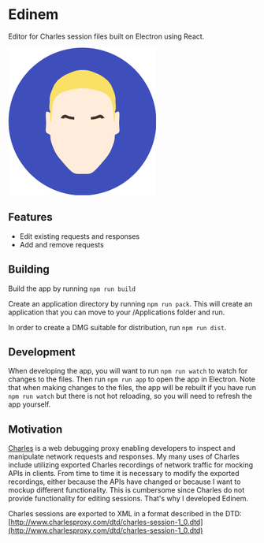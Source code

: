 # Edinem

Editor for Charles session files built on Electron using React.

![](https://github.com/simonbs/Edinem/blob/master/icon.png)

## Features

- Edit existing requests and responses
- Add and remove requests

## Building

Build the app by running `npm run build`

Create an application directory by running `npm run pack`. This will create an application that you can move to your /Applications folder and run.

In order to create a DMG suitable for distribution, run `npm run dist`.

## Development

When developing the app, you will want to run `npm run watch` to watch for changes to the files. Then run `npm run app` to open the app in Electron. Note that when making changes to the files, the app will be rebuilt if you have run `npm run watch` but there is not hot reloading, so you will need to refresh the app yourself.

## Motivation

[Charles](https://www.charlesproxy.com) is a web debugging proxy enabling developers to inspect and manipulate network requests and responses. My many uses of Charles include utilizing exported Charles recordings of network traffic for mocking APIs in clients. 
From time to time it is necessary to modify the exported recordings, either because the APIs have changed or because I want to mockup different functionality. This is cumbersome since Charles do not provide functionality for editing sessions. That's why I developed Edinem.

Charles sessions are exported to XML in a format described in the DTD:
[http://www.charlesproxy.com/dtd/charles-session-1_0.dtd](http://www.charlesproxy.com/dtd/charles-session-1_0.dtd)

